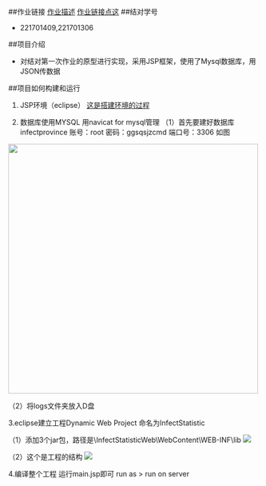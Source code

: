 
##作业链接
[作业描述](https://edu.cnblogs.com/campus/fzu/2020SpringW/homework/10456)
[作业链接点这](https://www.cnblogs.com/GaogaoBlog/p/12503929.html)
##结对学号
- 221701409,221701306

##项目介绍
- 对结对第一次作业的原型进行实现，采用JSP框架，使用了Mysql数据库，用JSON传数据

##项目如何构建和运行
1.  JSP环境（eclipse）
[这是搭建环境的过程](https://www.cnblogs.com/GaogaoBlog/p/12483813.html)

2.  数据库使用MYSQL 用navicat for mysql管理
（1）首先要建好数据库infectprovince
    账号：root 密码：ggsqsjzcmd 端口号：3306
    如图
<img src="https://img2020.cnblogs.com/blog/1934203/202003/1934203-20200316225419661-948713343.png" width=500 />

（2）将logs文件夹放入D盘


3.eclipse建立工程Dynamic Web Project 命名为InfectStatistic

（1）添加3个jar包，路径是\InfectStatisticWeb\WebContent\WEB-INF\lib
![](https://img2020.cnblogs.com/blog/1934203/202003/1934203-20200316233557295-983253705.png)

（2）这个是工程的结构
![](https://img2020.cnblogs.com/blog/1934203/202003/1934203-20200316233309168-1102236882.png)

4.编译整个工程 运行main.jsp即可 run as > run on server

